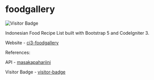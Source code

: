 # foodgallery

![Visitor Badge](https://visitor-badges.glitch.me?username=NaufalK25&repo=ci3-foodgallery&label=VISITOR&style=flat-square&color=%23FFFFFF&token=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&contentType=svg)

Indonesian Food Recipe List built with Bootstrap 5 and CodeIgniter 3.

Website - <a href="https://ci3-foodgallery.herokuapp.com/">ci3-foodgallery</a>

References:

API - <a href="https://github.com/tomorisakura/unofficial-masakapahariini-api">masakapahariini</a>

Visitor Badge - <a href="https://github.com/feri-irawan/visitor-badge#menyamakan-angka-visitor-sesuai-dengan-views-repository">visitor-badge</a>
